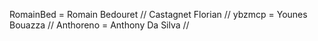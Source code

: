 RomainBed = Romain Bedouret //
Castagnet Florian //
ybzmcp = Younes Bouazza //
Anthoreno = Anthony Da Silva //
